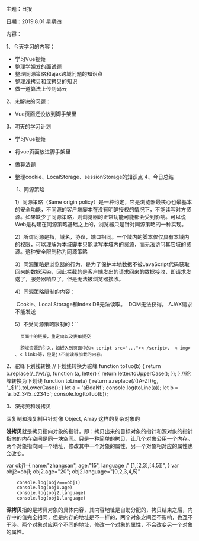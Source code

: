 主题：日报

日期：2019.8.01  星期四

内容：

1、今天学习的内容：

- 学习Vue视频
- 整理学姐发的面试题
- 整理同源策略和ajax跨域问题的知识点
- 整理浅拷贝和深拷贝的知识
- 做一道算法上传到码云

2、未解决的问题：

- Vue页面还没放到脚手架里

3、明天的学习计划

- 学习Vue视频

- 将vue页面放进脚手架里

- 做算法题

- 整理cookie、LocalStorage、sessionStorage的知识点
  4、今日总结

  ​	1、同源策略

  1）同源策略（Same origin policy）是一种约定，它是浏览器最核心也最基本的安全功能，不同源的客户端脚本在没有明确授权的情况下，不能读写对方资源。如果缺少了同源策略，则浏览器的正常功能可能都会受到影响。可以说Web是构建在同源策略基础之上的，浏览器只是针对同源策略的一种实现。

  2）所谓同源是指，域名，协议，端口相同。一个域内的脚本仅仅具有本域内的权限，可以理解为本域脚本只能读写本域内的资源，而无法访问其它域的资源。这种安全限制称为同源策略

  3）同源策略是浏览器的行为，是为了保护本地数据不被JavaScript代码获取回来的数据污染，因此拦截的是客户端发出的请求回来的数据接收，即请求发送了，服务器响应了，但是无法被浏览器接收。

  4）同源策略限制的内容：

  ​		Cookie、Local Storage和Index DB无法读取。
  ​		DOM无法获得。
  ​		AJAX请求不能发送

  5）不受同源策略限制的：``

   		页面中的链接，重定向以及表单提交

   		跨域资源的引入，如嵌入到页面中的< script src="...">< /script>、 < img> 、< link>等，但是js不能读写加载的内容。

2、驼峰下划线转换
        //下划线转换为驼峰
        function toTuo(b) {
            return b.replace(/\_(\w)/g, function (a, letter) {
                return letter.toUpperCase();
            });
        }
        //驼峰转换为下划线
function toLine(a) {
return a.replace(/([A-Z])/g, "_$1").toLowerCase();
        }
        let a = 'aBdaNf';
        console.log(toLine(a));
        let b = 'a_b2_345_c2345';
        console.log(toTuo(b));

 3、深拷贝和浅拷贝

深复制和浅复制只针对像 Object, Array 这样的复杂对象的

**浅拷贝**就是拷贝指向对象的指针，即：拷贝出来的目标对象的指针和源对象的指针指向的内存空间是同一块空间。只是一种简单的拷贝，让几个对象公用一个内存。两个对象指向同一个地址，修改其中一个对象的属性，另一个对象相对应的属性也会改变。

 var obj1={
            name:"zhangsan",
            age:"15",
            language :" [1,[2,3],[4,5]]",
        }
        var obj2=obj1;
        obj2.age="20";
        obj2.language="[0,2,3,4,5]"

        console.log(obj2===obj1)
        console.log(obj1.age)
        console.log(obj2.language)
        console.log(obj1.language)

**深拷贝**指的是拷贝对象的具体内容，其内容地址是自助分配的，拷贝结束之后，内存中的值完全相同，但是内存的地址是不一样的，两个对象之间互不影响，也互不干涉。两个对象对应两个不同的地址，修改一个对象的属性，不会改变另一个对象的属性。

